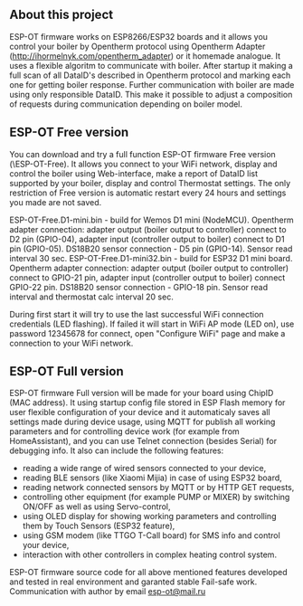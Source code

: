 ## About this project
ESP-OT firmware works on ESP8266/ESP32 boards and it allows you control your boiler by Opentherm protocol using Opentherm Adapter (http://ihormelnyk.com/opentherm_adapter) or it homemade analogue.
It uses a flexible algoritm to communicate with boiler. After startup it making a full scan of all DataID's described in Opentherm protocol and marking each one for getting boiler response.
Further communication with boiler are made using only responsible DataID. This make it possible to adjust a composition of requests during communication depending on boiler model.

## ESP-OT Free version
You can download and try a full function ESP-OT firmware Free version (\ESP-OT-Free). It allows you connect to your WiFi network, 
display and control the boiler using Web-interface, make a report of DataID list supported by your boiler, display and control Thermostat settings.
The only restriction of Free version is automatic restart every 24 hours and settings you made are not saved. 

ESP-OT-Free.D1-mini.bin - build for Wemos D1 mini (NodeMCU). Opentherm adapter connection: adapter output (boiler output to controller) connect to D2 pin (GPIO-04), adapter input (controller output to boiler) connect to D1 pin (GPIO-05). DS18B20 sensor connection - D5 pin (GPIO-14). Sensor read interval 30 sec.
ESP-OT-Free.D1-mini32.bin - build for ESP32 D1 mini board. Opentherm adapter connection: adapter output (boiler output to controller) connect to GPIO-21 pin, adapter input (controller output to boiler) connect GPIO-22 pin. DS18B20 sensor connection - GPIO-18 pin. Sensor read interval and thermostat calc interval 20 sec.

During first start it will try to use the last successful WiFi connection credentials (LED flashing).
If failed it will start in WiFi AP mode (LED on), use password 12345678 for connect, open "Configure WiFi" page and make a connection to your WiFi network.

## ESP-OT Full version
ESP-OT firmware Full version will be made for your board using ChipID (MAC address). It using startup config file stored in ESP Flash memory for user flexible configuration of your device and
it automaticaly saves all settings made during device usage, using MQTT for publish all working parameters and for controlling device work (for example from HomeAssistant), 
and you can use Telnet connection (besides Serial) for debugging info.
It also can include the following features:
- reading a wide range of wired sensors connected to your device,
- reading BLE sensors (like Xiaomi Mijia) in case of using ESP32 board,
- reading network connected sensors by MQTT or by HTTP GET requests,
- controlling other equipment (for example PUMP or MIXER) by switching ON/OFF as well as using Servo-control,
- using OLED display for showing working parameters and controlling them by Touch Sensors (ESP32 feature),
- using GSM modem (like TTGO T-Call board) for SMS info and control your device,
- interaction with other controllers in complex heating control system.

ESP-OT firmware source code for all above mentioned features developed and tested in real environment and garanted stable Fail-safe work.
Communication with author by email esp-ot@mail.ru

